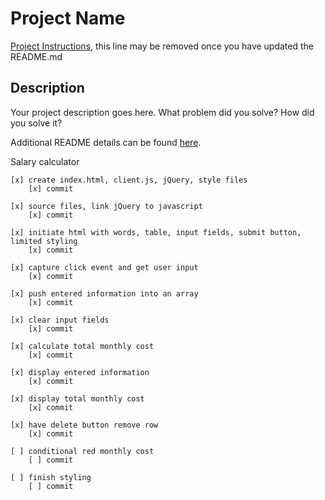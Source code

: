 # Project Name

[Project Instructions](./INSTRUCTIONS.md), this line may be removed once you have updated the README.md

## Description

Your project description goes here. What problem did you solve? How did you solve it?

Additional README details can be found [here](https://github.com/PrimeAcademy/readme-template/blob/master/README.md).


Salary calculator

    [x] create index.html, client.js, jQuery, style files
        [x] commit

    [x] source files, link jQuery to javascript
        [x] commit

    [x] initiate html with words, table, input fields, submit button, limited styling
        [x] commit

    [x] capture click event and get user input
        [x] commit

    [x] push entered information into an array
        [x] commit

    [x] clear input fields
        [x] commit

    [x] calculate total monthly cost
        [x] commit

    [x] display entered information
        [x] commit

    [x] display total monthly cost
        [x] commit

    [x] have delete button remove row
        [x] commit

    [ ] conditional red monthly cost
        [ ] commit

    [ ] finish styling
        [ ] commit